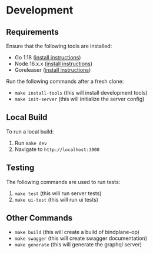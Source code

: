 # Development

## Requirements
Ensure that the following tools are installed:
- Go 1.18 ([install instructions](https://go.dev/doc/install))
- Node 16.x.x ([install instructions](https://nodejs.dev/learn/how-to-install-nodejs))
- Goreleaser ([install instructions](https://goreleaser.com/install/))

Run the following commands after a fresh clone:
- `make install-tools` (this will install development tools)
- `make init-server` (this will initialize the server config)

## Local Build
To run a local build:
1. Run `make dev`
2. Navigate to `http://localhost:3000`

## Testing
The following commands are used to run tests:
1. `make test` (this will run server tests)
2. `make ui-test` (this will run ui tests)

## Other Commands
- `make build` (this will create a build of bindplane-op)
- `make swagger` (this will create swagger documentation)
- `make generate` (this will generate the graphql server)
